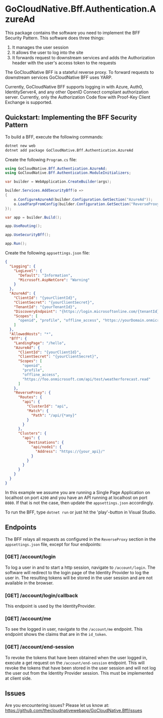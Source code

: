 # GoCloudNative.Bff.Authentication.AzureAd

This package contains the software you need to implement the BFF Security Pattern. This software does three things:

1. It manages the user session
2. It allows the user to log into the site
3. It forwards request to downstream services and adds the Authorization header with the user's access token to the requests

The GoCloudNative BFF is a stateful reverse proxy. To forward requests to downstream services GoCloudNative BFF uses YARP.

Currently, GoCloudNative BFF supports logging in with Azure, Auth0, IdentityServer4, and any other OpenID Connect compliant authorization server. Currently, only the Authorization Code flow with Proof-Key Client Exchange is supported.

## Quickstart: Implementing the BFF Security Pattern

To build a BFF, execute the following commands:

```bash
dotnet new web
dotnet add package GoCloudNative.Bff.Authentication.AzureAd
```

Create the following `Program.cs` file:

```csharp
using GoCloudNative.Bff.Authentication.AzureAd;
using GoCloudNative.Bff.Authentication.ModuleInitializers;

var builder = WebApplication.CreateBuilder(args);

builder.Services.AddSecurityBff(o =>
{
    o.ConfigureAzureAd(builder.Configuration.GetSection("AzureAd"));
    o.LoadYarpFromConfig(builder.Configuration.GetSection("ReverseProxy"));
});

var app = builder.Build();

app.UseRouting();

app.UseSecurityBff();

app.Run();

```

Create the following `appsettings.json` file:

```json
{
  "Logging": {
    "LogLevel": {
      "Default": "Information",
      "Microsoft.AspNetCore": "Warning"
    }
  },
  "AzureAd": {
    "ClientId": "{yourClientId}",
    "ClientSecret": "{yourClientSecret}",
    "TenantId": "{yourTenantId}",
    "DiscoveryEndpoint": "{https://login.microsoftonline.com/{tenantId}/v2.0/.well-known/openid-configuration}",
    "Scopes": [
      "openid", "profile", "offline_access", "https://yourDomain.onmicrosoft.com/test/api1"
    ]
  },
  "AllowedHosts": "*",
  "Bff": {
    "LandingPage": "/hello",
    "AzureAd": {
      "ClientId": "{yourClientId}",
      "ClientSecret": "{yourClientSecret}",
      "Scopes": [
        "openid",
        "profile",
        "offline_access",
        "https://foo.onmicrosoft.com/api/test/weatherforecast.read"
      ]
    },
    "ReverseProxy": {
      "Routes": {
        "api": {
          "ClusterId": "api",
          "Match": {
            "Path": "/api/{*any}"
          }
        }
      },
      "Clusters": {
        "api": {
          "Destinations": {
            "api/node1": {
              "Address": "https://{your_api}/"
            }
          }
        }
      }
    }
  }
}
```

In this example we assume you are running a Single Page Application on localhost on port `4200` and you have an API running at localhost on port `8080`. If that is not the case, then update the `appsettings.json` accordingly.

To run the BFF, type `dotnet run` or just hit the 'play'-button in Visual Studio.

## Endpoints

The BFF relays all requests as configured in the `ReverseProxy` section in the `appsettings.json` file, except for four endpoints:

### [GET] /account/login
To log a user in and to start a http session, navigate to `/account/login`. The software will redirect to the login page of the Identity Provider to log the user in. The resulting tokens will be stored in the user session and are not available in the browser.

### [GET] /account/login/callback
This endpoint is used by the IdentityProvider.

### [GET] /account/me
To see the logged in user, navigate to the `/account/me` endpoint. This endpoint shows the claims that are in the `id_token`.

### [GET] /account/end-session
To revoke the tokens that have been obtained when the user logged in, execute a get request on the `/account/end-session` endpoint. This will revoke the tokens that have been stored in the user session and will not log the user out from the Identity Provider session. This must be implemented at client side.

## Issues

Are you encountering issues? Please let us know at: https://github.com/thecloudnativewebapp/GoCloudNative.Bff/issues